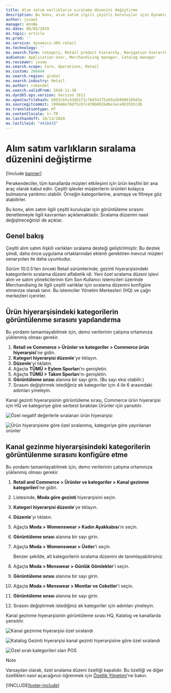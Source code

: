 ```yaml
---
title: Alım satım varlıkların sıralama düzenini değiştirme
description: Bu konu, alım satım ilgili çeşitli kuruluşlar için Dynamics 365 Commerce'deki görüntüleme sırasını denetlemeyle ilgili kavramları açıklamaktadır.
author: josaw1
manager: AnnBe
ms.date: 08/05/2019
ms.topic: article
ms.prod: ''
ms.service: dynamics-365-retail
ms.technology: ''
ms.search.form: Category, Retail product hierarchy, Navigation hierarchy
audience: Application User, Merchandising manager, Catalog manager
ms.reviewer: josaw
ms.search.scope: Core, Operations, Retail
ms.custom: 268444
ms.search.region: global
ms.search.industry: Retail
ms.author: rubendel
ms.search.validFrom: 2016-11-30
ms.dyn365.ops.version: Version 1611
ms.openlocfilehash: b983cb5c63db171c76d34375a93a2b9086185d3a
ms.sourcegitcommit: 199848e78df5cb7c439b001bdbe1ece963593cdb
ms.translationtype: HT
ms.contentlocale: tr-TR
ms.lasthandoff: 10/13/2020
ms.locfileid: "4416433"
---
```

# <a name="change-the-sort-order-for-merchandising-entities"></a>Alım satım varlıkların sıralama düzenini değiştirme


[!include [banner](includes/banner.md)]

Perakendeciler, tüm kanallarda müşteri etkileşimi için ürün keşfini bir ana araç olarak kabul edin. Çeşitli işlevler müşterilerin ürünleri kolayca bulmasına yardımcı olabilir. Örneğin kategorilerine, aramaya ve filtreye göz atabilirler.

Bu konu, alım satım ilgili çeşitli kuruluşlar için görüntüleme sırasını denetlemeyle ilgili kavramları açıklamaktadır. Sıralama düzenini nasıl değiştireceğinizi de açıklar.

## <a name="overview"></a>Genel bakış

Çeşitli alım satım ilişkili varlıkları sıralama desteği geliştirilmiştir. Bu destek şimdi, daha önce uygulama ortaklarından eklenti gerektiren mevcut müşteri senaryoları ile daha uyumludur.

Sürüm 10.0.5'ten önceki Retail sürümlerinde, gezinti hiyerarşisindeki kategorilerin sıralama düzeni alfabetik idi. Yeni özel sıralama düzeni işlevi alım ve satım yöneticilerinin tüm Son Kullanıcı istemcileri üzerinde Merchandising ile ilgili çeşitli varlıklar için sıralama düzenini konfigüre etmenize olanak tanır. Bu istemciler Yönetim Merkezleri (HQ) ve çağrı merkezleri içerirler.

## <a name="configure-the-display-order-for-categories-in-the-product-hierarchy"></a>Ürün hiyerarşisindeki kategorilerin görüntülenme sırasını yapılandırma

Bu yordamı tamamlayabilmek için, demo verilerinin çalışma ortamınıza yüklenmiş olması gerekir.

1. **Retail ve Commerce \> Ürünler ve kategoriler \> Commerce ürün hiyerarşisi**'ne gidin.
2. **Kategori hiyerarşisi düzenle**'ye tıklayın.
3. **Düzenle**'yi tıklatın.
4. Ağaçta **TÜMÜ \> Eylem Sporları**'nı genişletin.
5. Ağaçta **TÜMÜ \> Takım Sporları**'nı genişletin.
6. **Görüntüleme sırası** alanına bir sayı girin. (Bu sayı eksi olabilir.)
7. Sırasını değiştirmek istediğiniz ek kategoriler için 4 ile 6 arasındaki adımları yineleyin.

Kanal gezinti hiyerarşisinin görüntüleme sırası, Commerce ürün hiyerarşisi için HQ ve kategoriye göre serbest bırakılan Ürünler için yansıtılır.

![Özel negatif değerlerle sıralanan ürün hiyerarşisi](./media/RetailProductHierarchyCustomSortedWithNegativeValues.png)

![Ürün hiyerarşisine göre özel sıralanmış, kategoriye göre yayınlanan ürünler](./media/ReleasedProductsByCategoryCustomSortedBasedOnRetailProductHierarchy.png)

## <a name="configure-the-display-order-for-categories-in-the-channel-navigation-hierarchy"></a>Kanal gezinme hiyerarşisindeki kategorilerin görüntülenme sırasını konfigüre etme

Bu yordamı tamamlayabilmek için, demo verilerinin çalışma ortamınıza yüklenmiş olması gerekir.

1. **Retail and Commerce \> Ürünler ve kategoriler \> Kanal gezinme kategorileri**'ne gidin.
2. Listesinde, **Moda göre gezinti** hiyerarşisini seçin.
3. **Kategori hiyerarşisi düzenle**'ye tıklayın.
4. **Düzenle**'yi tıklatın.
5. Ağaçta **Moda \> Womenswear \> Kadın Ayakkabısı**'nı seçin.
6. **Görüntüleme sırası** alanına bir sayı girin.
7. Ağaçta **Moda \> Womenswear \> Üstler**'i seçin.

    Benzer şekilde, alt kategorilerin sıralama düzenini de tanımlayabilirsiniz.

8. Ağaçta **Moda \> Menswear \> Günlük Gömlekler**'i seçin.
9. **Görüntüleme sırası** alanına bir sayı girin.
10. Ağaçta **Moda \> Menswear \> Montlar ve Ceketler**'i seçin.
11. **Görüntüleme sırası** alanına bir sayı girin.
12. Sırasını değiştirmek istediğiniz ek kategoriler için adımları yineleyin.

Kanal gezinme hiyerarşisinin görüntüleme sırası HQ, Katalog ve kanallarda yansıtılır.

![Kanal gezinme hiyerarşisi özel sıralandı](./media/ChannelNavCustomSorted.png)

![Katalog Gezinti hiyerarşisi kanal gezinti hiyerarşisine göre özel sıralandı](./media/CatalogNavHierarchyCustomSortedBasedOnChannelNav.png)

![Özel sıralı kategorileri olan POS](./media/POSChannelCategoriesCustomSorted.png)

> [!NOTE]
> Varsayılan olarak, özel sıralama düzeni özelliği kapalıdır. Bu özelliği ve diğer özellikleri nasıl açacağınızı öğrenmek için [Özellik Yönetimi](https://docs.microsoft.com/dynamics365/unified-operations/fin-and-ops/get-started/feature-management/feature-management-overview)'ne bakın.


[!INCLUDE[footer-include](../includes/footer-banner.md)]
